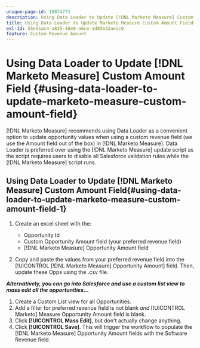 ```yaml
---
unique-page-id: 18874771
description: Using Data Loader to Update [!DNL Marketo Measure] Custom Amount Field - [!DNL Marketo Measure] - Product Documentation
title: Using Data Loader to Update Marketo Measure Custom Amount Field
exl-id: 55e91ac4-a835-48e0-a6ce-1d85b32aeac0
feature: Custom Revenue Amount
---
```

# Using Data Loader to Update [!DNL Marketo Measure] Custom Amount Field {#using-data-loader-to-update-marketo-measure-custom-amount-field}

[!DNL Marketo Measure] recommends using Data Loader as a convenient option to update opportunity values when using a custom revenue field (we use the Amount field out of the box) in [!DNL Marketo Measure]. Data Loader is preferred over using the [!DNL Marketo Measure] update script as the script requires users to disable all Salesforce validation rules while the [!DNL Marketo Measure] script runs.

## Using Data Loader to Update [!DNL Marketo Measure] Custom Amount Field{#using-data-loader-to-update-marketo-measure-custom-amount-field-1}

1. Create an excel sheet with the:

   * Opportunity Id
   * Custom Opportunity Amount field (your preferred revenue field)
   * [!DNL Marketo Measure] Opportunity Amount field

1. Copy and paste the values from your preferred revenue field into the [!UICONTROL [!DNL Marketo Measure] Opportunity Amount] field. Then, update these Opps using the .csv file.

**_Alternatively, you can go into Salesforce and use a custom list view to mass edit all the opportunities..._**

1. Create a Custom List view for all Opportunities.
1. Add a filter for preferred revenue field is not blank _and_ [!UICONTROL Marketo] Measure Opportunity Amount field is blank.
1. Click **[!UICONTROL Mass Edit]**, but don't actually change anything.
1. Click **[!UICONTROL Save]**. This will trigger the workflow to populate the [!DNL Marketo Measure] Opportunity Amount fields with the Software Revenue field.
